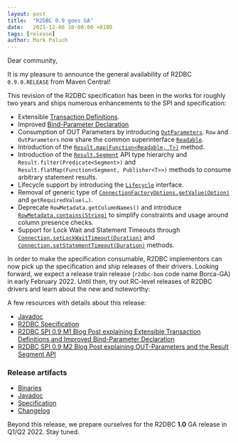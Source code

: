 ```yaml
---
layout: post
title:  "R2DBC 0.9 goes GA"
date:   2021-12-06 10:00:00 +0100
tags: [release]
author: Mark Paluch
---
```


Dear community,

It is my pleasure to announce the general availability of R2DBC `0.9.0.RELEASE` from Maven Central!

This revision of the R2DBC specification has been in the works for roughly two years and ships numerous enhancements to the SPI and specification:

* Extensible [Transaction Definitions](https://r2dbc.io/spec/0.9.0.RELEASE/api/io/r2dbc/spi/TransactionDefinition.html).
* Improved [Bind-Parameter Declaration](https://r2dbc.io/spec/0.9.0.RELEASE/api/io/r2dbc/spi/Parameters.html)
* Consumption of OUT Parameters by introducing [`OutParameters`](https://r2dbc.io/spec/0.9.0.RELEASE/api/io/r2dbc/spi/OutParameters.html). `Row` and `OutParameters` now share the common superinterface [`Readable`](https://r2dbc.io/spec/0.9.0.RELEASE/api/io/r2dbc/spi/Readable.html).
* Introduction of the [`Result.map(Function<Readable, T>)`](https://r2dbc.io/spec/0.9.0.RELEASE/api/io/r2dbc/spi/Result.html#map-java.util.function.Function-) method.
* Introduction of the [`Result.Segment`](https://r2dbc.io/spec/0.9.0.RELEASE/api/io/r2dbc/spi/Result.Segment.html) API type hierarchy and `Result.filter(Predicate<Segment>)` and `Result.flatMap(Function<Segment, Publisher<T>>)` methods to consume arbitrary statement results.
* Lifecycle support by introducing the [`Lifecycle`](https://r2dbc.io/spec/0.9.0.RELEASE/api/io/r2dbc/spi/Lifecycle.html) interface.
* Removal of generic type of [`ConnectionFactoryOptions.getValue(Option)`](https://r2dbc.io/spec/0.9.0.RELEASE/api/io/r2dbc/spi/ConnectionFactoryOptions.html#getValue-io.r2dbc.spi.Option-) and `getRequiredValue(…)`.
* Deprecate `RowMetadata.getColumnNames()` and introduce [`RowMetadata.contains(String)`](https://r2dbc.io/spec/0.9.0.RELEASE/api/io/r2dbc/spi/RowMetadata.html#contains-java.lang.String-) to simplify constraints and usage around column presence checks.
* Support for Lock Wait and Statement Timeouts through [`Connection.setLockWaitTimeout(Duration)`](https://r2dbc.io/spec/0.9.0.RELEASE/api/io/r2dbc/spi/Connection.html#setLockWaitTimeout-java.time.Duration-) and [`Connection.setStatementTimeout(Duration)`](https://r2dbc.io/spec/0.9.0.RELEASE/api/io/r2dbc/spi/Connection.html#setStatementTimeout-java.time.Duration-) methods.

In order to make the specification consumable, R2DBC implementors can now pick up the specification and ship releases of their drivers.
Looking forward, we expect a release train release (`r2dbc-bom` code name Borca-GA) in early February 2022. Until then, try out RC-level releases of R2DBC drivers and learn about the new and noteworthy:

A few resources with details about this release:

* [Javadoc](https://r2dbc.io/spec/0.9.0.RELEASE/api/)
* [R2DBC Specification](https://r2dbc.io/spec/0.9.0.RELEASE/spec/html/)
* [R2DBC SPI 0.9 M1 Blog Post explaining Extensible Transaction Definitions and Improved Bind-Parameter Declaration](https://r2dbc.io/2021/02/25/r2dbc-0.9.m1-released)
* [R2DBC SPI 0.9 M2 Blog Post explaining OUT-Parameters and the Result Segment API](https://r2dbc.io/2021/08/31/r2dbc-0.9.m2-available)

### Release artifacts

* [Binaries](https://repo1.maven.org/maven2/io/r2dbc/)
* [Javadoc](https://r2dbc.io/spec/0.9.0.RELEASE/api/)
* [Specification](https://r2dbc.io/spec/0.9.0.RELEASE/spec/html/)
* [Changelog](https://r2dbc.io/spec/0.9.0.RELEASE/CHANGELOG.txt)

Beyond this release, we prepare ourselves for the R2DBC **1.0** GA release in Q1/Q2 2022. Stay tuned.
